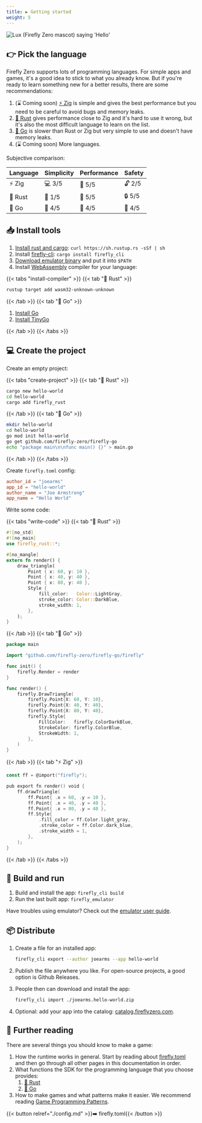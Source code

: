```yaml
---
title: ▶️ Getting started
weight: 5
---
```


<img alt="Lux (Firefly Zero mascot) saying 'Hello'" src="/hello.png" class="lead-art" />

## 👉 Pick the language

Firefly Zero supports lots of programming languages. For simple apps and games, it's a good idea to stick to what you already know. But if you're ready to learn something new for a better results, there are some recommendations:

1. (⌛ Coming soon) [⚡️ Zig](https://ziglang.org/) is simple and gives the best performance but you need to be careful to avoid bugs and memory leaks.
1. [🦀 Rust](https://www.rust-lang.org/) gives performance close to Zig and it's hard to use it wrong, but it's also the most difficult language to learn on the list.
1. [🏃 Go](https://go.dev/) is slower than Rust or Zig but very simple to use and doesn't have memory leaks.
1. (⌛ Coming soon) More languages.

Subjective comparison:

| Language | Simplicity | Performance | Safety  |
| -------- | ---------- | ----------- | --------|
| ⚡️ Zig    | 💻 3/5     | 🐎 5/5      | 🔓 2/5  |
| 🦀 Rust  | 🔬 1/5     | 🐎 5/5      | 🔒 5/5  |
| 🏃 Go    | 🔨 4/5     | 🐇 4/5      | 🔐 4/5  |

## 📥 Install tools

1. [Install rust and cargo](https://www.rust-lang.org/tools/install): `curl https://sh.rustup.rs -sSf | sh`
1. Install [firefly-cli](https://github.com/firefly-zero/firefly-cli): `cargo install firefly_cli`
1. [Download emulator binary](https://github.com/firefly-zero/firefly-emulator-bin/releases) and put it into `$PATH`
1. Install [WebAssembly](https://webassembly.org/) compiler for your language:

{{< tabs "install-compiler" >}}
{{< tab "🦀 Rust" >}}

```bash
rustup target add wasm32-unknown-unknown
```

{{< /tab >}}
{{< tab "🏃 Go" >}}

1. [Install Go](https://go.dev/dl/)
1. [Install TinyGo](https://tinygo.org/getting-started/install/)

{{< /tab >}}
{{< /tabs >}}

## 💻 Create the project

Create an empty project:

{{< tabs "create-project" >}}
{{< tab "🦀 Rust" >}}

```bash
cargo new hello-world
cd hello-world
cargo add firefly_rust
```

{{< /tab >}}
{{< tab "🏃 Go" >}}

```bash
mkdir hello-world
cd hello-world
go mod init hello-world
go get github.com/firefly-zero/firefly-go
echo "package main\n\nfunc main() {}" > main.go
```

{{< /tab >}}
{{< /tabs >}}

Create `firefly.toml` config:

```toml
author_id = "joearms"
app_id = "hello-world"
author_name = "Joe Armstrong"
app_name = "Hello World"
```

Write some code:

{{< tabs "write-code" >}}
{{< tab "🦀 Rust" >}}

```rust
#![no_std]
#![no_main]
use firefly_rust::*;

#[no_mangle]
extern fn render() {
    draw_triangle(
        Point { x: 60, y: 10 },
        Point { x: 40, y: 40 },
        Point { x: 80, y: 40 },
        Style {
            fill_color:   Color::LightGray,
            stroke_color: Color::DarkBlue,
            stroke_width: 1,
        },
    );
}
```

{{< /tab >}}
{{< tab "🏃 Go" >}}

```go
package main

import "github.com/firefly-zero/firefly-go/firefly"

func init() {
    firefly.Render = render
}

func render() {
    firefly.DrawTriangle(
        firefly.Point{X: 60, Y: 10},
        firefly.Point{X: 40, Y: 40},
        firefly.Point{X: 80, Y: 40},
        firefly.Style{
            FillColor:   firefly.ColorDarkBlue,
            StrokeColor: firefly.ColorBlue,
            StrokeWidth: 1,
        },
    )
}
```

{{< /tab >}}
{{< tab "⚡️ Zig" >}}

```go
const ff = @import("firefly");

pub export fn render() void {
    ff.drawTriangle(
        ff.Point{ .x = 60, .y = 10 },
        ff.Point{ .x = 40, .y = 40 },
        ff.Point{ .x = 80, .y = 40 },
        ff.Style{
            .fill_color = ff.Color.light_gray,
            .stroke_color = ff.Color.dark_blue,
            .stroke_width = 1,
        },
    );
}
```

{{< /tab >}}
{{< /tabs >}}

## 🏃 Build and run

1. Build and install the app: `firefly_cli build`
1. Run the last built app: `firefly_emulator`

Have troubles using emulator? Check out the [emulator user guide](../user/emulator.md).

## 📦 Distribute

1. Create a file for an installed app:

    ```bash
    firefly_cli export --author joearms --app hello-world
    ```

1. Publish the file anywhere you like. For open-source projects, a good option is Github Releases.
1. People then can download and install the app:

    ```bash
    firefly_cli import ./joearms.hello-world.zip
    ```

1. Optional: add your app into the catalog: [catalog.fireflyzero.com](https://catalog.fireflyzero.com/).

## 🧠 Further reading

There are several things you should know to make a game:

1. How the runtime works in general. Start by reading about [firefly.toml](./config.md) and then go through all other pages in this documentation in order.
1. What functions the SDK for the programming language that you choose provides:
    1. [🦀 Rust](https://docs.rs/firefly-rust/latest/firefly_rust/)
    1. [🏃 Go](https://pkg.go.dev/github.com/firefly-zero/firefly-go)
1. How to make games and what patterns make it easier. We recommend reading [Game Programming Patterns](http://gameprogrammingpatterns.com/contents.html).

{{< button relref="./config.md" >}}➡️ firefly.toml{{< /button >}}
